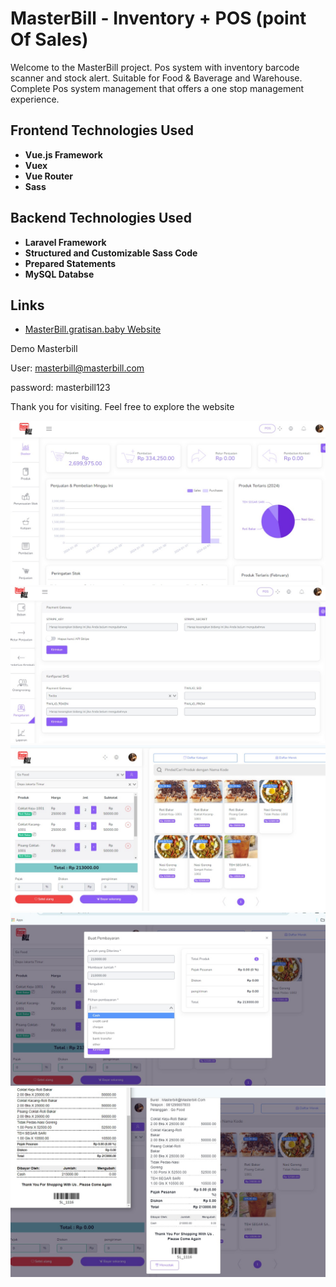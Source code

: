 # MasterBill - Inventory + POS (point Of Sales)
Welcome to the MasterBill project. Pos system with inventory barcode scanner and stock alert. Suitable for Food & Baverage and Warehouse.
Complete Pos system management that offers a one stop management experience.


## Frontend Technologies Used
- **Vue.js Framework**
- **Vuex**
- **Vue Router**
- **Sass**

## Backend Technologies Used
- **Laravel Framework**
- **Structured and Customizable Sass Code**
- **Prepared Statements**
- **MySQL Databse**


## Links
- [MasterBill.gratisan.baby Website](https://masterbill.gratisan.baby/)

Demo Masterbill

User: masterbill@masterbill.com

password: masterbill123

Thank you for visiting. Feel free to explore the website 


![MasterBill Dashboard](https://raw.githubusercontent.com/NexDesign-Agency/MasterBill-Inventory-Pos/main/masterbill1.jpg)
![MasterBill Stripe Payment](https://raw.githubusercontent.com/NexDesign-Agency/MasterBill-Inventory-Pos/main/masterbill2.jpg)
![MasterBill POS](https://raw.githubusercontent.com/NexDesign-Agency/MasterBill-Inventory-Pos/main/masterbill3.jpg)
![MasterBill POS2](https://raw.githubusercontent.com/NexDesign-Agency/MasterBill-Inventory-Pos/main/masterbill4.jpg)
![MasterBill Receipt](https://raw.githubusercontent.com/NexDesign-Agency/MasterBill-Inventory-Pos/main/masterbill5.jpg)
